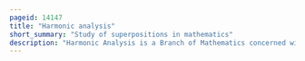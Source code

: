 ```yaml
---
pageid: 14147
title: "Harmonic analysis"
short_summary: "Study of superpositions in mathematics"
description: "Harmonic Analysis is a Branch of Mathematics concerned with investigating the Connections between a Function and its Representation in Frequency. The Frequency Representation can be found by using the Fourier Transform for Functions on the real Line or the fourier Series for periodic Functions. Generalizing these Transforms to other Domains is generally referred to as fourier Analysis although the Term is often interchangeably used with harmonic Analysis. Harmonic Analysis has become a vast Subject with Applications in Areas such as Number Theory Representation theory signal Processing Quantum Mechanics tidal Analysis and Neuroscience."
---
```

